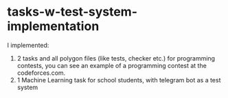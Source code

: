 # tasks-w-test-system-implementation
I implemented:  
1. 2 tasks and all polygon files (like tests, checker etc.) for programming contests, you can see an example of a programming contest at the codeforces.com.
2. 1 Machine Learning task for school students, with telegram bot as a test system
